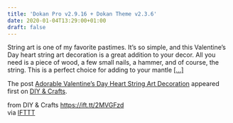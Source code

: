 ```yaml
---
title: 'Dokan Pro v2.9.16 + Dokan Theme v2.3.6'
date: 2020-01-04T13:29:00+01:00
draft: false
---
```


String art is one of my favorite pastimes. It’s so simple, and this Valentine’s Day heart string art decoration is a great addition to your decor. All you need is a piece of wood, a few small nails, a hammer, and of course, the string. This is a perfect choice for adding to your mantle [\[...\]](https://www.diyncrafts.com/77481/holidays/valentines-day/heart-string-art-decoration)

The post [Adorable Valentine’s Day Heart String Art Decoration](https://www.diyncrafts.com/77481/holidays/valentines-day/heart-string-art-decoration) appeared first on [DIY & Crafts](https://www.diyncrafts.com).

  
  
from DIY & Crafts https://ift.tt/2MVGFzd  
via [IFTTT](https://ifttt.com/?ref=da&site=blogger)